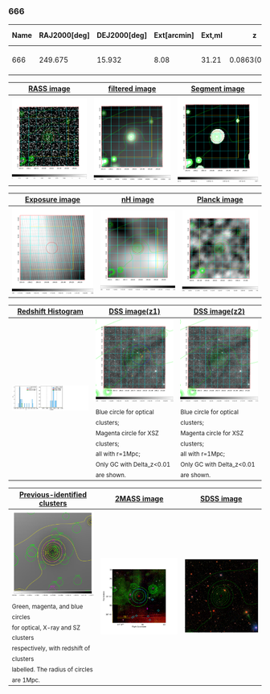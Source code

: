 <div STYLE="page-break-after: always;"></div>

### 666

|Name|RAJ2000[deg]|DEJ2000[deg] |Ext[arcmin]| Ext,ml | z | z_src| C|GC(XSZ,Delta_z<0.01)| GC(OPT,Delta_z<0.01)|GC| R_sig[arcmin] | R500[arcmin] | R500[Mpc]| CRsig[c/s] | CR500[c/s] |L500[1E44 erg/s]|F500[1E-12 erg/s/cm^2]| M500[1E14 Msun]|Tx[keV]|Cnt_sig|Beta|Rc[arcmin]|Comment|Alias|
|---|---|---|---|---|---|------|---|--------|---------|----------|---|---|---|---|---|---|---|---|---|---|---|---|---|---|
|666| 249.675| 15.932| 8.08| 31.21| 0.0863(0.007)| z1,| G| -| -| C, F20, W| 14.650| 7.396| 0.718| 0.093(0.039)| 0.086(0.036)| 0.280(0.091)| 1.509(0.491)| 1.14(0.19)| 2.39(0.25)| 89.7| 0.818(-0.172+0.129)| 5.220(-1.517+1.235)| -| t394|

|[RASS image](../image/666/666_img.pdf)|[filtered image](../image/666/666_fil.pdf)|[Segment image](../image/666/666_seg.pdf)|
|-------------------|--------------------|-------------------|
| <img src="../image/666/666_img.png" width="300">  | <img src="../image/666/666_fil.png" width="300">   | <img src="../image/666/666_seg.png" width="300">  |

|[Exposure image](../image/666/666_mex.pdf)| [nH image](../image/666/666_nh.pdf)| [Planck image](../image/666/666_p.pdf)|
|-------------------|--------------------|-------------------|
|<img src="../image/666/666_mex.png" width="300">   | <img src="../image/666/666_nh.png" width="300">    | <img src="../image/666/666_p.png" width="300"> |

|[Redshift Histogram](../image/666/666_zg.pdf) | [DSS image(z1)](../image/666/666_dss_z1.pdf)      |  [DSS image(z2)](../image/666/666_dss_z2.pdf)    |
|-------------------|--------------------|-------------------|
|<img src="../image/666/666_zg.png" width="300"> |<img src="../image/666/666_dss_z1.png" width="300"> <sub><br>Blue circle for optical clusters; <br>Magenta circle for XSZ clusters; <br>all with r=1Mpc; <br>Only GC with Delta_z<0.01 are shown. </sub>| <img src="../image/666/666_dss_z2.png" width="300"><sub><br>Blue circle for optical clusters; <br>Magenta circle for XSZ clusters; <br>all with r=1Mpc; <br>Only GC with Delta_z<0.01 are shown. </sub> |

|[Previous-identified clusters](../image/666/666_gc.pdf) | [2MASS image](../image/666/666_2mass.pdf)      |[SDSS image](../image/666/666_sdss.pdf)   |
|-------------------|-------------------|-------------------|
|<img src=../image/666/666_gc.png width="300"> <br><sub>Green, magenta, and blue circles <br>for optical, X-ray and SZ clusters <br>respectively, with redshift of clusters <br>labelled. The radius of circles <br>are 1Mpc.</sub>|<img src="../image/666/666_2mass.png" width="300">  | <img src="../image/666/666_sdss.png" width="300">  |




